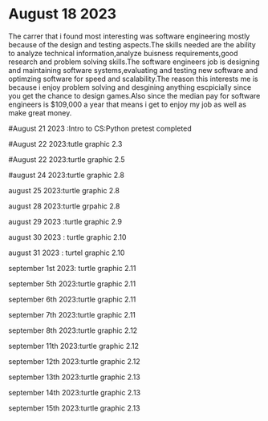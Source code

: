 # August 18 2023
The carrer that i found most interesting was software engineering mostly because of the design and testing aspects.The skills needed are the ability to analyze technical information,analyze buisness requirements,good research and problem solving skills.The software engineers job is designing and maintaining software systems,evaluating and testing new software and optimzing software for speed and scalability.The reason this interests me is because i enjoy problem solving and desgining anything escpicially since you get the chance to design games.Also since the median pay for software engineers is $109,000 a year that means i get to enjoy my job as well as make great money.

#August 21 2023 :Intro to CS:Python pretest completed

#August 22 2023:tutle graphic 2.3

#August 22 2023:turtle graphic 2.5

#august 24 2023:turtle graphic 2.8

august 25 2023:turtle graphic 2.8

august 28 2023:turtle grpahic 2.8

august 29 2023 :turtle graphic 2.9

august 30 2023 : turtle graphic 2.10

august 31 2023 : turtel graphic 2.10

september 1st 2023: turtle graphic 2.11

september 5th 2023:turtle graphic 2.11

september 6th 2023:turtle graphic 2.11

september 7th 2023:turtle graphic 2.11

september 8th 2023:turtle graphic 2.12

september 11th 2023:turtle graphic 2.12

september 12th 2023:turtle graphic 2.12

september 13th 2023:turtle graphic 2.13

september 14th 2023:turtle graphic 2.13

september 15th 2023:turtle graphic 2.13

